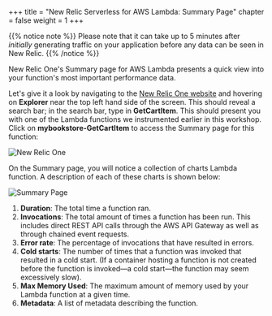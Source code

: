 +++
title = "New Relic Serverless for AWS Lambda: Summary Page"
chapter = false
weight = 1
+++

{{% notice note %}}
Please note that it can take up to 5 minutes after *initially* generating traffic on your application before any data can be seen in New Relic.
{{% /notice %}}

New Relic One's Summary page for AWS Lambda presents a quick view into your function's most important performance data.

Let's give it a look by navigating to the [New Relic One website](http://one.newrelic.com) and hovering on **Explorer** near the top left hand side of the screen.  This should reveal a search bar; in the search bar, type in **GetCartItem**.  This should present you with one of the Lambda functions we instrumented earlier in this workshop.  Click on **mybookstore-GetCartItem** to access the Summary page for this function:


![New Relic One](/images/observability/entity-explorer.png)

On the Summary page, you will notice a collection of charts Lambda function. A description of each of these charts is shown below:  

![Summary Page](/images/observability/summary-page.png)

1. **Duration**: The total time a function ran.
1. **Invocations**: The total amount of times a function has been run. This includes direct REST API calls through the AWS API Gateway as well as through chained event requests.
1. **Error rate**: The percentage of invocations that have resulted in errors.
1. **Cold starts**: The number of times that a function was invoked that resulted in a cold start. (If a container hosting a function is not created before the function is invoked—a cold start—the function may seem excessively slow).
1. **Max Memory Used**: The maximum amount of memory used by your Lambda function at a given time.
1. **Metadata**: A list of metadata describing the function.
